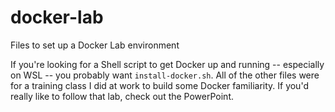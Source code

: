 # docker-lab
Files to set up a Docker Lab environment

If you're looking for a Shell script to get Docker up and running -- especially on WSL -- you probably want `install-docker.sh`.  All of the other files were for a training class I did at work to build some Docker familiarity.  If you'd really like to follow that lab, check out the PowerPoint.